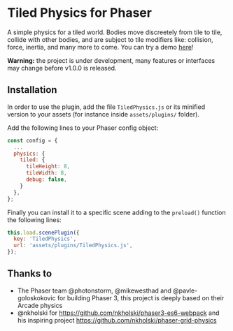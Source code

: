 # Tiled Physics for Phaser
A simple physics for a tiled world. Bodies move discreetely from tile to tile,
collide with other bodies, and are subject to tile modifiers like: collision,
force, inertia, and many more to come. 
You can try a demo [here](https://gedl.gitlab.io/phaser-tiled-physics/)!

**Warning:** the project is under development, many features or interfaces may 
change before v1.0.0 is released.

## Installation
In order to use the plugin, add the file `TiledPhysics.js` or its minified
version to your assets (for instance inside `assets/plugins/` folder).

Add the following lines to your Phaser config object:

```js
const config = {
  ...
  physics: {
    tiled: {
      tileHeight: 8,
      tileWidth: 8,
      debug: false,
    }
  },
};
```

Finally you can install it to a specific scene adding to the ```preload()```
function the following lines:
```js
this.load.scenePlugin({
  key: 'TiledPhysics',
  url: 'assets/plugins/TiledPhysics.js',
});
```

## Thanks to
- The Phaser team @photonstorm, @mikewesthad and @pavle-goloskokovic for building 
  Phaser 3, this project is deeply based on their Arcade physics
- @nkholski for https://github.com/nkholski/phaser3-es6-webpack and his inspiring 
  project https://github.com/nkholski/phaser-grid-physics
